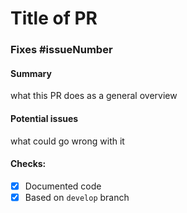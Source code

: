 # Title of PR
### Fixes #issueNumber

#### Summary
what this PR does as a general overview

#### Potential issues
what could go wrong with it

#### Checks:
- [x] Documented code
- [x] Based on `develop` branch
